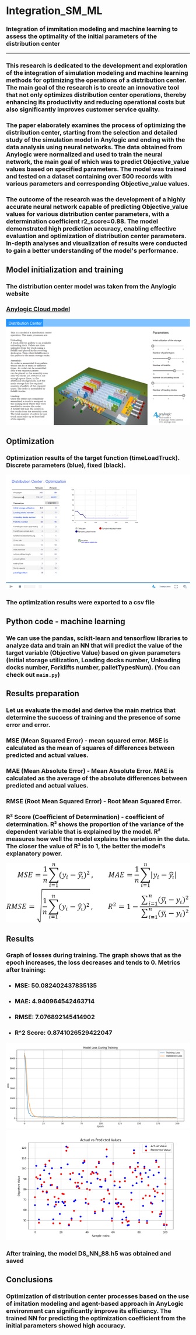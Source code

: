 # Integration_SM_ML
### Integration of immitation modeling and machine learning to assess the optimality of the initial parameters of the distribution center

------
### This research is dedicated to the development and exploration of the integration of simulation modeling and machine learning methods for optimizing the operations of a distribution center. The main goal of the research is to create an innovative tool that not only optimizes distribution center operations, thereby enhancing its productivity and reducing operational costs but also significantly improves customer service quality. 
### The paper elaborately examines the process of optimizing the distribution center, starting from the selection and detailed study of the simulation model in Anylogic and ending with the data analysis using neural networks. The data obtained from Anylogic were normalized and used to train the neural network, the main goal of which was to predict Objective_value values based on specified parameters. The model was trained and tested on a dataset containing over 500 records with various parameters and corresponding Objective_value values.
### The outcome of the research was the development of a highly accurate neural network capable of predicting Objective_value values for various distribution center parameters, with a determination coefficient r2_score=0.88. The model demonstrated high prediction accuracy, enabling effective evaluation and optimization of distribution center parameters. In-depth analyses and visualization of results were conducted to gain a better understanding of the model's performance.



## Model initialization and training
### The distribution center model was taken from the Anylogic website
### [Anylogic Cloud model](https://cloud.anylogic.com/model/fd24f59d-85cc-45d0-a327-ed551b983c43?mode=SETTINGS)
![Anylogic](img/opt_2.png)

## Optimization
### Optimization results of the target function (timeLoadTruck). Discrete parameters (blue), fixed (black).
![optimiziationAnylogic](img/opt_1.png)
### The optimization results were exported to a csv file

## Python code - machine learning
### We can use the pandas, scikit-learn and tensorflow libraries to analyze data and train an NN that will predict the value of the target variable (Objective Value) based on given parameters (Initial storage utilization, Loading docks number, Unloading docks number, Forklifts number, palletTypesNum). (You can check out `main.py`)

## Results preparation
### Let us evaluate the model and derive the main metrics that determine the success of training and the presence of some error and error.
### MSE (Mean Squared Error) - mean squared error. MSE is calculated as the mean of squares of differences between predicted and actual values.
### MAE (Mean Absolute Error) - Mean Absolute Error. MAE is calculated as the average of the absolute differences between predicted and actual values.
### RMSE (Root Mean Squared Error) - Root Mean Squared Error.
### R² Score (Coefficient of Determination) - coefficient of determination. R² shows the proportion of the variance of the dependent variable that is explained by the model. R² measures how well the model explains the variation in the data. The closer the value of R² is to 1, the better the model's explanatory power.
![formule](img/form_3.png)

## Results
### Graph of losses during training. The graph shows that as the epoch increases, the loss decreases and tends to 0. Metrics after training: 
* ### MSE: 50.082402437835135
* ### MAE: 4.940964542463714
* ### RMSE: 7.076892145414902
* ### R^2 Score: 0.8741026529422047
![graph](img/graph.png)
![graph2](img/graph_2.png)
### After training, the model DS_NN_88.h5 was obtained and saved

## Conclusions
### Optimization of distribution center processes based on the use of imitation modeling and agent-based approach in AnyLogic environment can significantly improve its efficiency. The trained NN for predicting the optimization coefficient from the initial parameters showed high accuracy. 


